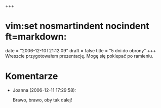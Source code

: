 +++
# vim:set nosmartindent nocindent ft=markdown:
date = "2006-12-10T21:12:09"
draft = false
title = "5 dni do obrony"
+++
Wreszcie przygotowałem prezentację. Mogę się poklepać po ramieniu.

# Komentarze

* Joanna (2006-12-11 17:29:58): <p>Brawo, brawo, oby tak dalej!</p>
